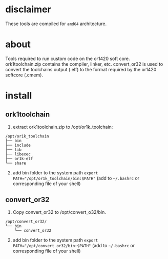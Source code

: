 # disclaimer
These tools are compiled for `amd64` architecture.
# about
Tools required to run custom code on the or1420 soft core.
ork1toolchain.zip contains the compiler, linker, etc.
convert_or32 is used to convert the toolchains output (.elf) to the format required by the or1420 softcore (.cmem).
# install
## ork1toolchain
1. extract ork1toolchain.zip to /opt/or1k_toolchain:
```
/opt/or1k_toolchain
├── bin
├── include
├── lib
├── libexec
├── or1k-elf
└── share
```
2. add bin folder to the system path
`export PATH="/opt/or1k_toolchain/bin:$PATH"`
(add to `~/.bashrc` or corresponding file of your shell)
## convert_or32
1. Copy convert_or32 to /opt/convert_o32/bin.
```
/opt/convert_or32/
└── bin
    └── convert_or32
```
2. add bin folder to the system path
`export PATH="/opt/convert_or32/bin:$PATH"`
(add to `~/.bashrc` or corresponding file of your shell)

